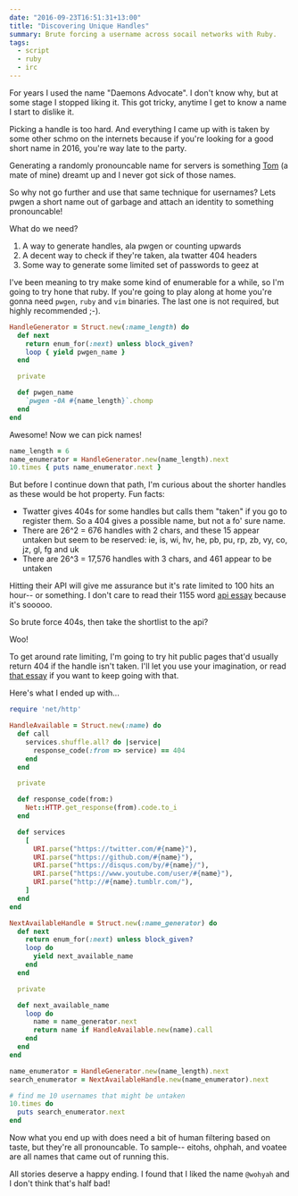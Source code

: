 ```yaml
---
date: "2016-09-23T16:51:31+13:00"
title: "Discovering Unique Handles"
summary: Brute forcing a username across socail networks with Ruby.
tags:
  - script
  - ruby
  - irc
---
```


For years I used the name "Daemons Advocate". I don't know why, but at some stage I stopped liking it. This got tricky, anytime I get to know a name I start to dislike it.

Picking a handle is too hard. And everything I came up with is taken by some other schmo on the internets because if you're looking for a good short name in 2016, you're way late to the party.

Generating a randomly pronouncable name for servers is something [Tom][2] (a mate of mine) dreamt up and I never got sick of those names.

So why not go further and use that same technique for usernames? Lets pwgen a short name out of garbage and attach an identity to something pronouncable!

What do we need?

1. A way to generate handles, ala pwgen or counting upwards
2. A decent way to check if they're taken, ala twatter 404 headers
3. Some way to generate some limited set of passwords to geez at

I've been meaning to try make some kind of enumerable for a while, so I'm going to try hone that ruby. If you're going to play along at home you're gonna need `pwgen`, `ruby` and `vim` binaries. The last one is not required, but highly recommended ;-).

```ruby
HandleGenerator = Struct.new(:name_length) do
  def next
    return enum_for(:next) unless block_given?
    loop { yield pwgen_name }
  end

  private

  def pwgen_name
    `pwgen -0A #{name_length}`.chomp
  end
end
```

Awesome! Now we can pick names!

```ruby
name_length = 6
name_enumerator = HandleGenerator.new(name_length).next
10.times { puts name_enumerator.next }
```

But before I continue down that path, I'm curious about the shorter handles as these would be hot property. Fun facts:

* Twatter gives 404s for some handles but calls them "taken" if you go to register them. So a 404 gives a possible name, but not a fo' sure name.
* There are 26^2 = 676 handles with 2 chars, and these 15 appear untaken but seem to be reserved: ie, is, wi, hv, he, pb, pu, rp, zb, vy, co, jz, gl, fg and uk
* There are 26^3 = 17,576 handles with 3 chars, and 461 appear to be untaken

Hitting their API will give me assurance but it's rate limited to 100 hits an hour-- or something. I don't care to read their 1155 word [api essay][1] because it's sooooo.

So brute force 404s, then take the shortlist to the api?

Woo!

To get around rate limiting, I'm going to try hit public pages that'd usually return 404 if the handle isn't taken. I'll let you use your imagination, or read [that essay][1] if you want to keep going with that.

Here's what I ended up with...

```ruby
require 'net/http'

HandleAvailable = Struct.new(:name) do
  def call
    services.shuffle.all? do |service|
      response_code(:from => service) == 404
    end
  end

  private

  def response_code(from:)
    Net::HTTP.get_response(from).code.to_i
  end

  def services
    [
      URI.parse("https://twitter.com/#{name}"),
      URI.parse("https://github.com/#{name}"),
      URI.parse("https://disqus.com/by/#{name}/"),
      URI.parse("https://www.youtube.com/user/#{name}"),
      URI.parse("http://#{name}.tumblr.com/"),
    ]
  end
end

NextAvailableHandle = Struct.new(:name_generator) do
  def next
    return enum_for(:next) unless block_given?
    loop do
      yield next_available_name
    end
  end

  private

  def next_available_name
    loop do
      name = name_generator.next
      return name if HandleAvailable.new(name).call
    end
  end
end

name_enumerator = HandleGenerator.new(name_length).next
search_enumerator = NextAvailableHandle.new(name_enumerator).next

# find me 10 usernames that might be untaken
10.times do
  puts search_enumerator.next
end
```

Now what you end up with does need a bit of human filtering based on taste, but they're all pronouncable. To sample-- eitohs, ohphah, and voatee are all names that came out of running this.

All stories deserve a happy ending. I found that I liked the name `@wohyah` and I don't think that's half bad!

[1]: https://dev.twitter.com/rest/public/rate-limiting
[2]: https://twitter.com/tveastman
